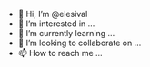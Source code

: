 - 👋 Hi, I’m @elesival
- 👀 I’m interested in ...
- 🌱 I’m currently learning ...
- 💞️ I’m looking to collaborate on ...
- 📫 How to reach me ...

<!---
elesival/elesival is a ✨ special ✨ repository because its `README.md` (this file) appears on your GitHub profile.
You can click the Preview link to take a look at your changes.
--->
